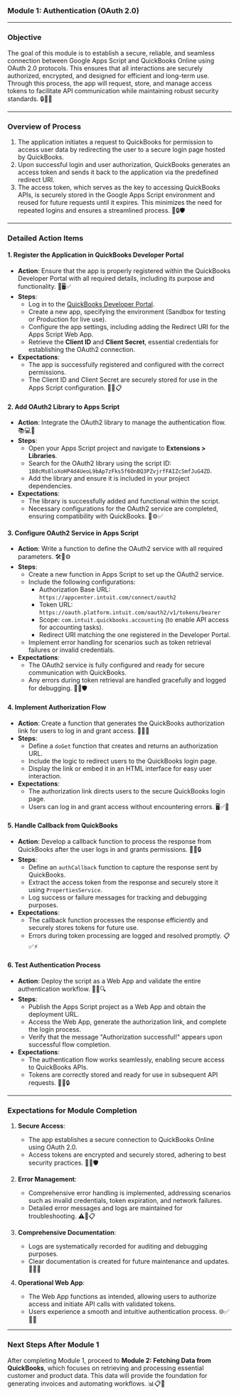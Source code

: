 ### **Module 1: Authentication (OAuth 2.0)**

---

### **Objective**
The goal of this module is to establish a secure, reliable, and seamless connection between Google Apps Script and QuickBooks Online using OAuth 2.0 protocols. This ensures that all interactions are securely authorized, encrypted, and designed for efficient and long-term use. Through this process, the app will request, store, and manage access tokens to facilitate API communication while maintaining robust security standards. 🔒🔑📡

---

### **Overview of Process**
1. The application initiates a request to QuickBooks for permission to access user data by redirecting the user to a secure login page hosted by QuickBooks.
2. Upon successful login and user authorization, QuickBooks generates an access token and sends it back to the application via the predefined redirect URI.
3. The access token, which serves as the key to accessing QuickBooks APIs, is securely stored in the Google Apps Script environment and reused for future requests until it expires. This minimizes the need for repeated logins and ensures a streamlined process. 🔄🔒🛡️

---

### **Detailed Action Items**

#### **1. Register the Application in QuickBooks Developer Portal**
- **Action**: Ensure that the app is properly registered within the QuickBooks Developer Portal with all required details, including its purpose and functionality. 📝🖥️✅
- **Steps**:
  - Log in to the [QuickBooks Developer Portal](https://developer.intuit.com/).
  - Create a new app, specifying the environment (Sandbox for testing or Production for live use).
  - Configure the app settings, including adding the Redirect URI for the Apps Script Web App.
  - Retrieve the **Client ID** and **Client Secret**, essential credentials for establishing the OAuth2 connection.
- **Expectations**:
  - The app is successfully registered and configured with the correct permissions.
  - The Client ID and Client Secret are securely stored for use in the Apps Script configuration. 🔑💾📋

#### **2. Add OAuth2 Library to Apps Script**
- **Action**: Integrate the OAuth2 library to manage the authentication flow. 📚💻🔗
- **Steps**:
  - Open your Apps Script project and navigate to **Extensions > Libraries**.
  - Search for the OAuth2 library using the script ID: `1B8cMs8loXoHP4d4UeoL9bAp7zFks5f6OnBQ3PZvjrfFAIZcSmfJuG4ZD`.
  - Add the library and ensure it is included in your project dependencies.
- **Expectations**:
  - The library is successfully added and functional within the script.
  - Necessary configurations for the OAuth2 service are completed, ensuring compatibility with QuickBooks. 🔗⚙️✅

#### **3. Configure OAuth2 Service in Apps Script**
- **Action**: Write a function to define the OAuth2 service with all required parameters. 🛠️📜⚙️
- **Steps**:
  - Create a new function in Apps Script to set up the OAuth2 service.
  - Include the following configurations:
    - Authorization Base URL: `https://appcenter.intuit.com/connect/oauth2`
    - Token URL: `https://oauth.platform.intuit.com/oauth2/v1/tokens/bearer`
    - Scope: `com.intuit.quickbooks.accounting` (to enable API access for accounting tasks).
    - Redirect URI matching the one registered in the Developer Portal.
  - Implement error handling for scenarios such as token retrieval failures or invalid credentials.
- **Expectations**:
  - The OAuth2 service is fully configured and ready for secure communication with QuickBooks.
  - Any errors during token retrieval are handled gracefully and logged for debugging. 🔐✅🛡️

#### **4. Implement Authorization Flow**
- **Action**: Create a function that generates the QuickBooks authorization link for users to log in and grant access. 🔗🔑👤
- **Steps**:
  - Define a `doGet` function that creates and returns an authorization URL.
  - Include the logic to redirect users to the QuickBooks login page.
  - Display the link or embed it in an HTML interface for easy user interaction.
- **Expectations**:
  - The authorization link directs users to the secure QuickBooks login page.
  - Users can log in and grant access without encountering errors. 🖥️✅👥

#### **5. Handle Callback from QuickBooks**
- **Action**: Develop a callback function to process the response from QuickBooks after the user logs in and grants permissions. 🔄📨🔒
- **Steps**:
  - Define an `authCallback` function to capture the response sent by QuickBooks.
  - Extract the access token from the response and securely store it using `PropertiesService`.
  - Log success or failure messages for tracking and debugging purposes.
- **Expectations**:
  - The callback function processes the response efficiently and securely stores tokens for future use.
  - Errors during token processing are logged and resolved promptly. 📋✅⚡

#### **6. Test Authentication Process**
- **Action**: Deploy the script as a Web App and validate the entire authentication workflow. 🔗🧪🔍
- **Steps**:
  - Publish the Apps Script project as a Web App and obtain the deployment URL.
  - Access the Web App, generate the authorization link, and complete the login process.
  - Verify that the message "Authorization successful!" appears upon successful flow completion.
- **Expectations**:
  - The authentication flow works seamlessly, enabling secure access to QuickBooks APIs.
  - Tokens are correctly stored and ready for use in subsequent API requests. 🎉✅🔒

---

### **Expectations for Module Completion**

1. **Secure Access**:
   - The app establishes a secure connection to QuickBooks Online using OAuth 2.0.
   - Access tokens are encrypted and securely stored, adhering to best security practices. 🔐🔑🛡️

2. **Error Management**:
   - Comprehensive error handling is implemented, addressing scenarios such as invalid credentials, token expiration, and network failures.
   - Detailed error messages and logs are maintained for troubleshooting. ⚠️📜📋

3. **Comprehensive Documentation**:
   - Logs are systematically recorded for auditing and debugging purposes.
   - Clear documentation is created for future maintenance and updates. 📂✅📝

4. **Operational Web App**:
   - The Web App functions as intended, allowing users to authorize access and initiate API calls with validated tokens.
   - Users experience a smooth and intuitive authentication process. 🌐✅👨‍💻

---

### **Next Steps After Module 1**
After completing Module 1, proceed to **Module 2: Fetching Data from QuickBooks**, which focuses on retrieving and processing essential customer and product data. This data will provide the foundation for generating invoices and automating workflows. 📊📋🔄

